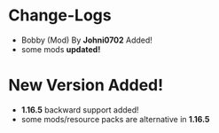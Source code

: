 # Change-Logs
- Bobby (Mod) By **Johni0702** Added!
- some mods **updated!**
# New Version Added!
- **1.16.5** backward support added!
- some mods/resource packs are alternative in **1.16.5**